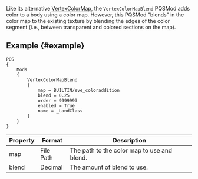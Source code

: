 Like its alternative [VertexColorMap](/PQSMods/VertexColorMap), the `VertexColorMapBlend` PQSMod adds color to a body using a color map. However, this PQSMod "blends" in the color map to the existing texture by blending the edges of the color segment (i.e., between transparent and colored sections on the map).

## Example {#example}
```
PQS
{
    Mods
    {
        VertexColorMapBlend
        {
            map = BUILTIN/eve_coloraddition
            blend = 0.25
            order = 9999993
            enabled = True
            name = _LandClass
        }
    }
}
```

|Property|Format|Description|
|--------|------|-----------|
|map|File Path|The path to the color map to use and blend.|
|blend|Decimal|The amount of blend to use.|
